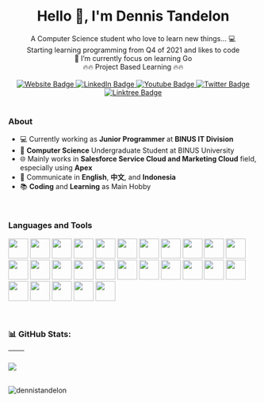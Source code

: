 <h1 align="center">
    Hello 👋, I'm Dennis Tandelon    
</h1> 
<div align="center">
    <div>A Computer Science student who love to learn new things... 💻 </div>
    <div>Starting learning programming from Q4 of 2021 and likes to code</div>
    <div>🌱 I’m currently focus on learning Go</div>
    <div>🔥🔥 Project Based Learning 🔥🔥</div>
</div>
&nbsp;
<div id="badges" align="center">
  <a href="https://www.dennistandelon.my.id">
    <img src="https://img.shields.io/badge/Website-black?style=for-the-badge&logo=javascript&logoColor=white" alt="Website Badge"/>
  </a>
  <a href="https://www.linkedin.com/in/dennistandelon">
    <img src="https://img.shields.io/badge/LinkedIn-blue?style=for-the-badge&logo=linkedin&logoColor=white" alt="LinkedIn Badge"/>
  </a>
  <a href="https://www.instagram.com/dennis.tandelon/">
    <img src="https://img.shields.io/badge/Instagram-E1306C?style=for-the-badge&logo=instagram&logoColor=white" alt="Youtube Badge"/>
  </a>
  <a href="https://www.youtube.com/dennistandelon">
    <img src="https://img.shields.io/badge/Youtube-red?style=for-the-badge&logo=youtube&logoColor=white" alt="Twitter Badge"/>
  </a>
  <a href="https://www.linktr.ee/dennistandelon">
    <img src="https://img.shields.io/badge/Linktree-black?style=for-the-badge&logo=linktree&logoColor=white" alt="Linktree Badge"/>
  </a>
</div>
&nbsp;

### About
- 💻 Currently working as **Junior Programmer** at **BINUS IT Division** 
- 📕 **Computer Science** Undergraduate Student at BINUS University 
- 🌐 Mainly works in **Salesforce Service Cloud and Marketing Cloud** field, especially using **Apex** 
- 🌱 Communicate in **English**, **中文**, and **Indonesia**
- 📚 **Coding** and **Learning** as Main Hobby
    
&nbsp;
### Languages and Tools    
<div>
    <img src="https://cdn.jsdelivr.net/gh/devicons/devicon/icons/c/c-original.svg" height=40 width=40 />
    <img src="https://cdn.jsdelivr.net/gh/devicons/devicon/icons/java/java-original.svg" height=40 width=40 />
    <img src="https://cdn.jsdelivr.net/gh/devicons/devicon/icons/python/python-original.svg" height=40 width=40 />
    <img src="https://cdn.jsdelivr.net/gh/devicons/devicon/icons/csharp/csharp-original.svg" height=40 width=40 />
    <img src="https://cdn.jsdelivr.net/gh/devicons/devicon/icons/html5/html5-original.svg" height=40 width=40 />
    <img src="https://cdn.jsdelivr.net/gh/devicons/devicon/icons/css3/css3-original.svg" height=40 width=40 />
    <img src="https://cdn.jsdelivr.net/gh/devicons/devicon/icons/javascript/javascript-original.svg" height=40 width=40 />
    <img src="https://cdn.jsdelivr.net/gh/devicons/devicon@latest/icons/typescript/typescript-original.svg" height=40 width=40 />
    <img src="https://cdn.jsdelivr.net/gh/devicons/devicon@latest/icons/php/php-original.svg" height=40 width=40 />
    <img src="https://cdn.jsdelivr.net/gh/devicons/devicon/icons/mysql/mysql-original-wordmark.svg" height=40 width=40 />
    <img src="https://cdn.jsdelivr.net/gh/devicons/devicon/icons/microsoftsqlserver/microsoftsqlserver-plain-wordmark.svg" height=40 width=40/>
    <img src="https://cdn.jsdelivr.net/gh/devicons/devicon@latest/icons/mongodb/mongodb-original-wordmark.svg" height=40 width=40 />
    <img src="https://cdn.jsdelivr.net/gh/devicons/devicon@latest/icons/sqlite/sqlite-original-wordmark.svg" height=40 width=40 />
    <img src="https://cdn.jsdelivr.net/gh/devicons/devicon/icons/react/react-original-wordmark.svg" height=40 width=40 />
    <img src="https://cdn.jsdelivr.net/gh/devicons/devicon@latest/icons/vuejs/vuejs-original-wordmark.svg" height=40 width=40 />
    <img src="https://cdn.jsdelivr.net/gh/devicons/devicon@latest/icons/laravel/laravel-original-wordmark.svg" height=40 width=40 />
    <img src="https://cdn.jsdelivr.net/gh/devicons/devicon@latest/icons/tailwindcss/tailwindcss-original.svg" height=40 width=40 />
    <img src="https://cdn.jsdelivr.net/gh/devicons/devicon/icons/bootstrap/bootstrap-original-wordmark.svg" height=40 width=40/>
    <img src="https://cdn.jsdelivr.net/gh/devicons/devicon/icons/firebase/firebase-plain.svg" height=40 width=40 />
    <img src="https://cdn.jsdelivr.net/gh/devicons/devicon@latest/icons/supabase/supabase-original.svg" height=40 width=40 />
    <img src="https://cdn.jsdelivr.net/gh/devicons/devicon/icons/filezilla/filezilla-plain.svg" height=40 width=40 />
    <img src="https://cdn.jsdelivr.net/gh/devicons/devicon/icons/figma/figma-original.svg" height=40 width=40/>
    <img src="https://cdn.jsdelivr.net/gh/devicons/devicon/icons/git/git-original.svg" height=40 width=40/>
    <img src="https://cdn.jsdelivr.net/gh/devicons/devicon/icons/github/github-original.svg" height=40 width=40/>
    <img src="https://cdn.jsdelivr.net/gh/devicons/devicon@latest/icons/vercel/vercel-original.svg" height=40 width=40 />
    <img src="https://cdn.jsdelivr.net/gh/devicons/devicon@latest/icons/netlify/netlify-original-wordmark.svg" height=40 width=40 />
    <img src="https://cdn.jsdelivr.net/gh/devicons/devicon/icons/salesforce/salesforce-original.svg" height=40 width=40 />
</div>

&nbsp;

### 📊 GitHub Stats:

| <img align="center" src="https://github-readme-stats.vercel.app/api?username=dennistandelon&show_icons=true&theme=transparent&hide_border=true" alt="" /> | <img align="center" src="https://github-readme-stats.vercel.app/api/top-langs/?username=dennistandelon&layout=compact&theme=transparent&hide_border=true" alt="" /> |
| ----------------------------------------------------------------------------------------------------------------------------------------------- | --------------------------------------------------------------------------------------------------------------------------------------------------------- |


![](https://github-readme-streak-stats.herokuapp.com/?user=dennistandelon&theme=transparant&hide_border=false)<br><br/>


<p align="left"> 
    <img src="https://komarev.com/ghpvc/?username=dennistandelon&label=Profile%20visit&color=0e75b6&style=flat" alt="dennistandelon" /> 
</p>
